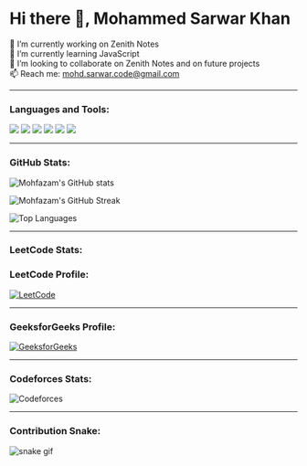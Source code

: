# Hi there 👋, Mohammed Sarwar Khan

🔭 I’m currently working on Zenith Notes  
🌱 I’m currently learning JavaScript  
👯 I’m looking to collaborate on Zenith Notes and on future projects  
📫 Reach me: mohd.sarwar.code@gmail.com  

---

### Languages and Tools:
<p align="left">
  <img src="https://img.shields.io/badge/C++-00599C?style=for-the-badge&logo=c%2B%2B&logoColor=white" />
  <img src="https://img.shields.io/badge/JavaScript-F7DF1E?style=for-the-badge&logo=javascript&logoColor=black" />
  <img src="https://img.shields.io/badge/HTML5-E34F26?style=for-the-badge&logo=html5&logoColor=white" />
  <img src="https://img.shields.io/badge/CSS3-1572B6?style=for-the-badge&logo=css3&logoColor=white" />
  <img src="https://img.shields.io/badge/React-61DAFB?style=for-the-badge&logo=react&logoColor=black" />
  <img src="https://img.shields.io/badge/Git-F05032?style=for-the-badge&logo=git&logoColor=white" />
</p>

---

### GitHub Stats:
<p align="left">
  <img src="https://github-readme-stats.vercel.app/api?username=mohfazam&show_icons=true&theme=tokyonight" alt="Mohfazam's GitHub stats" />
</p>
<p align="left">
  <img src="https://github-readme-streak-stats.herokuapp.com/?user=mohfazam&theme=tokyonight" alt="Mohfazam's GitHub Streak" />
</p>
<p align="left">
  <img src="https://github-readme-stats.vercel.app/api/top-langs/?username=mohfazam&layout=compact&theme=tokyonight" alt="Top Languages" />
</p>

---

### LeetCode Stats:
### LeetCode Profile:
[![LeetCode](https://img.shields.io/badge/-LeetCode-FFA116?style=for-the-badge&logo=LeetCode&logoColor=black)](https://leetcode.com/Mohfazam)


---

### GeeksforGeeks Profile:
[![GeeksforGeeks](https://img.shields.io/badge/-GeeksforGeeks-green?style=for-the-badge&logo=GeeksforGeeks&logoColor=white)](https://auth.geeksforgeeks.org/user/Mohfazam/profile)

---

### Codeforces Stats:
![Codeforces](https://img.shields.io/badge/Codeforces-Mohfazam-blue?style=for-the-badge&logo=codeforces&logoColor=white)

---

### Contribution Snake:
![snake gif](https://github.com/Mohfazam/Mohfazam/blob/output/github-contribution-grid-snake.svg)


